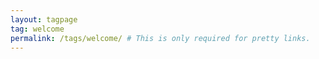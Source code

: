 ```yaml
---
layout: tagpage
tag: welcome
permalink: /tags/welcome/ # This is only required for pretty links.
---
```

